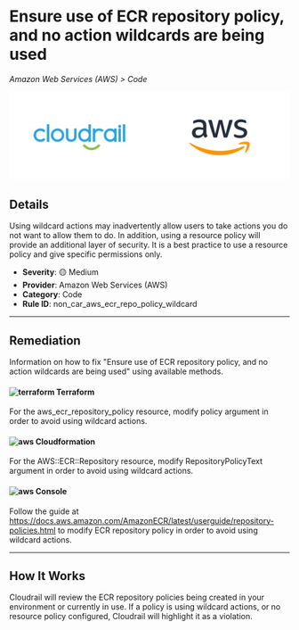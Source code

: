 # Ensure use of ECR repository policy, and no action wildcards are being used

*Amazon Web Services (AWS) > Code*

![Cloudrail and Amazon Web Services (AWS) logos](../images/cloudrail_aws.png)

## Details
Using wildcard actions may inadvertently allow users to take actions you do not want to allow them to do. In addition, using a resource policy will provide an additional layer of security. It is a best practice to use a resource policy and give specific permissions only.

- **Severity**: 🟡 Medium
- **Provider**: Amazon Web Services (AWS)
- **Category**: Code
- **Rule ID**: non_car_aws_ecr_repo_policy_wildcard

---

## Remediation
Information on how to fix "Ensure use of ECR repository policy, and no action wildcards are being used" using available methods.


####  <img src="../_media/emojis/terraform.png" alt="terraform" width="20"/>  Terraform
For the aws_ecr_repository_policy resource, modify policy argument in order to avoid using wildcard actions.








#### <img src="../_media/emojis/aws.png" alt="aws" width="20"/> Cloudformation
For the AWS::ECR::Repository resource, modify RepositoryPolicyText argument in order to avoid using wildcard actions.



####  <img src="../_media/emojis/aws.png" alt="aws" width="20"/> Console
Follow the guide at <https://docs.aws.amazon.com/AmazonECR/latest/userguide/repository-policies.html> to modify ECR repository policy in order to avoid using wildcard actions.




---

## How It Works
Cloudrail will review the ECR repository policies being created in your environment or currently in use. If a policy is using wildcard actions, or no resource policy configured, Cloudrail will highlight it as a violation.